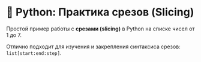 # 🧩 Python: Практика срезов (Slicing)

Простой пример работы с **срезами (slicing)** в Python на списке чисел от 1 до 7.

Отлично подходит для изучения и закрепления синтаксиса срезов: `list[start:end:step]`.
